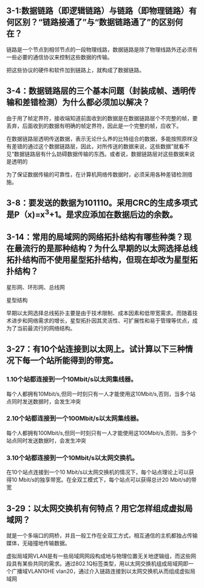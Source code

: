 ## 3-1:数据链路（即逻辑链路）与链路（即物理链路）有何区别？“链路接通了”与“数据链路通了”的区别何在？

链路是一个节点到相邻节点的一段物理线路，数据链路是除了物理线路外还必须有一些必要的通信协议来控制这些数据的传输。

把这些协议的硬件和软件加到链路上，就构成了数据链路。

##  3-4：数据链路层的三个基本问题（封装成帧、透明传输和差错检测）为什么都必须加以解决？

由于用了帧定界符，接收端知道前面收到的数据是在数据链路层个不完整的帧，要丢弃，后面收到的数据有明确的帧定界符，因此是一个完整的帧，应收下。

在数据链路层透明传送数据，表示无论什么养的比特组合的数据，多能按照原样没有差错的通过这个数据链路层，因此，对所传送的数据来说，这些数据”就看不见“数据链路层有什么妨碍数据传输的东西。或者说，数据链路层对这些数据来说是透明的

为了保证数据传输的可靠性，在计算机网络传数据时，必须采用各种差错检测措施。

## 3-8：要发送的数据为101110。采用CRC的生成多项式是P（x)=x<sup>3</sup>+1。是求应添加在数据后边的余数。



## 3-14：常用的局域网的网络拓扑结构有哪些种类？现在最流行的是那种结构？为什么早期的以太网选择总线拓扑结构而不使用星型拓扑结构，但现在却改为星型拓扑结构？



星形网、环形网、总线网

星型结构

早期以太网选择总线拓扑主要是由于技术限制、成本因素和低带宽需求。而随着技术进步和网络需求的增长，星型拓扑因其灵活性、可扩展性和易于管理等优点，成为了当前最流行的网络结构。

## 3-27：有10个站连接到以太网上。试计算以下三种情况下每一个站所能得到的带宽。

### 1.10个站都连接到一个10Mbit/s以太网集线器。

每个人都拥有10Mbit/s,但同一时刻只有一人才能使用这10Mbit/s,否则，当多个站点同时发送数据时，会发生冲突

### 2.10个站都连接到一个100Mbit/s以太网集线器。

每个人都拥有100Mbit/s,但同一时刻只有一人才能使用这100Mbit/s,否则，当多个站点同时发送数据时，会发生冲突

### 3.10个站都连接到一个10Mbit/s以太网交换机。

在10个站点连接到一个10 Mbit/s以太网交换机的情况下，每个站点理论上可以获得10 Mbit/s的独享带宽。在全双工模式下，每个站点可以获得总计20 Mbit/s的带宽

## 3-29：以太网交换机有何特点？用它怎样组成虚拟局域网？

就是一个多端口的网桥，并且一般工作在全双工方式，相互通信的主机都独占传输媒体，无碰撞地传输数据。

虚拟局域网VLAN是有一些局域网网段构成地与物理位置无关地逻辑组，而这些网段具有某些共同的需求。通过802.1Q标签类型，用以太网交换机组成局域网即一个广播域VLAN10HE vlan20，通过介入链路连接到以太网交换机从而组成虚拟局域网